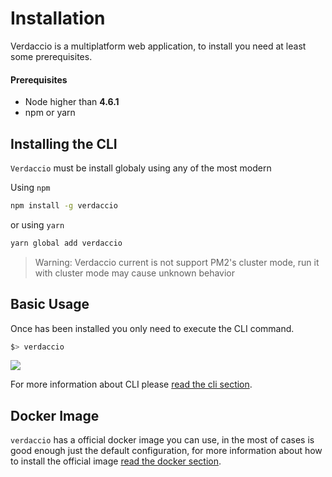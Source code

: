 # Installation

Verdaccio is a multiplatform web application, to install you need at least some prerequisites.

#### Prerequisites

* Node higher than **4.6.1**
* npm or yarn


## Installing the CLI

`Verdaccio` must be install globaly using any of the most modern

Using `npm` 

```bash
npm install -g verdaccio

```
or using `yarn` 

```bash
yarn global add verdaccio

```

> Warning: Verdaccio current is not support PM2's cluster mode, run it with cluster mode may cause unknown behavior

## Basic Usage

Once has been installed you only need to execute the CLI command.

```bash
$> verdaccio
```

![](https://cdn-images-1.medium.com/max/720/1*jDHnZ7_68u5s1lFK2cygnA.gif)

For more information about CLI please [read the cli section](cli.md).

## Docker Image

`verdaccio` has a official docker image you can use, in the most of cases is good enough just the default configuration, for more information about how to install the official image [read the docker section](docker.md).
